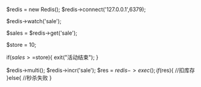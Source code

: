 $redis = new Redis();
$redis->connect('127.0.0.1',6379);

$redis->watch('sale');

$sales = $redis->get('sale');

$store = 10;

if($sales>=$store){
	exit("活动结束");
}

$redis->multi();
$redis->incr('sale');
$res = $redis->exec();
if($res){
	//扣库存
}else{
	//秒杀失败
}